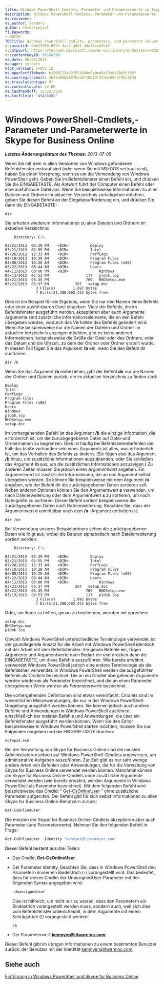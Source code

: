 ```yaml
---
title: Windows PowerShell-Cmdlets,-Parameter und-Parameterwerte in Skype for Business Online
description: Windows PowerShell-Cmdlets,-Parameter und-Parameterwerte in Skype for Business Online.
ms.reviewer: ''
ms.author: serdars
author: serdarsoysal
f1.keywords:
- NOCSH
TOCTitle: Windows PowerShell cmdlets, parameters, and parameter values
ms:assetid: 04615700-099f-4ac5-a801-ddeffccb9e4f
ms:mtpsurl: https://technet.microsoft.com/en-us/library/Dn362765(v=OCS.15)
ms:contentKeyID: 56558799
ms.date: 05/04/2015
manager: serdars
mtps_version: v=OCS.15
ms.openlocfilehash: b1500713a02f85384be5a9cd9a7338b58d3c365f
ms.sourcegitcommit: 36fee89bb887bea4f18b19f17a8c69daf5bc423d
ms.translationtype: MT
ms.contentlocale: de-DE
ms.lasthandoff: 11/26/2020
ms.locfileid: "49438402"
---
```

# <a name="windows-powershell-cmdlets-parameters-and-parameter-values-in-skype-for-business-online"></a>Windows PowerShell-Cmdlets,-Parameter und-Parameterwerte in Skype for Business Online

<div data-xmlns="http://www.w3.org/1999/xhtml">

<div class="topic" data-xmlns="https://www.w3.org/1999/xhtml" data-msxsl="urn:schemas-microsoft-com:xslt" data-cs="https://msdn.microsoft.com/">

<div data-asp="https://msdn2.microsoft.com/asp">



</div>

<div id="mainSection">

<div id="mainBody">

<span> </span>

_**Letztes Änderungsdatum des Themas:** 2013-07-05_

Wenn Sie mit dem in allen Versionen von Windows gefundenen Befehlsfenster vertraut sind (oder wenn Sie mit MS-DOS vertraut sind), haben Sie einen Vorsprung, wenn es um die Verwendung von Windows PowerShell geht. Geben Sie im Befehlsfenster einen Befehl ein, und drücken Sie die EINGABETASTE. Als Antwort führt der Computer einen Befehl oder eine ausführbare Datei aus. Wenn Sie beispielsweise Informationen zu allen Dateien und Ordnern im aktuellen Verzeichnis zurückgeben möchten, geben Sie diesen Befehl an der Eingabeaufforderung ein, und drücken Sie dann die EINGABETASTE:

```console
dir
```

Sie erhalten wiederum Informationen zu allen Dateien und Ordnern im aktuellen Verzeichnis:

```console
    Directory: C:\

03/21/2013  03:39 PM    <DIR>          Deploy
03/21/2013  02:55 PM    <DIR>          Intel
07/26/2012  12:33 AM    <DIR>          PerfLogs
04/10/2013  10:29 AM    <DIR>          Program Files
04/08/2013  10:28 AM    <DIR>          Program Files (x86)
03/22/2013  08:44 AM    <DIR>          Users
04/11/2013  03:00 PM    <DIR>              Windows
03/13/2013  02:53 PM                 117   pldok.log
03/21/2013  03:35 PM                 769   RHDSetup.exe
03/21/2013  03:37 PM            207   setup.doc
              3 File(s)        1,093 bytes
              7 Dir(s)21,386,002,432 bytes free
```

Dies ist ein Beispiel für ein Ergebnis, wenn Sie nur den Namen eines Befehls oder einer ausführbaren Datei eingeben. Viele der Befehle, die im Befehlsfenster ausgeführt werden, akzeptieren aber auch *Argumente*. Argumente sind zusätzliche Informationselemente, die an den Befehl übergeben werden, wodurch das Verhalten des Befehls geändert wird. Wenn Sie beispielsweise nur die Namen der Dateien und Ordner im aktuellen Verzeichnis anzeigen möchten, gibt es keine anderen Informationen, beispielsweise die Größe der Datei oder des Ordners, oder das Datum und die Uhrzeit, zu dem der Ordner oder Ordner erstellt wurde. In diesem Fall fügen Sie das Argument **/b** ein, wenn Sie den Befehl dir ausführen:

```console
dir /b
```

Wenn Sie das Argument **/b** einbeziehen, gibt der Befehl **dir** nur die Namen der Ordner und Dateien zurück, die im aktuellen Verzeichnis zu finden sind:

```console
Deploy
Intel
PerfLogs
Program Files
Program Files (x86)
Users
Windows
pldok.log
RHDSetup.exe
setup.doc
```

Im vorhergehenden Befehl ist das Argument **/b** die einzige Information, die erforderlich ist, um die zurückgegebenen Daten auf Datei-und Ordnernamen zu begrenzen. Dies ist häufig bei Befehlszeilenbefehlen der Fall: das bloße vorhanden sein eines Arguments ist alles, was erforderlich ist, um das Verhalten des Befehls zu ändern. (Sie fügen also das Argument **/b** hinzu, um zusätzliche Informationen auszublenden, oder Sie schließen das Argument **/b** aus, um die zusätzlichen Informationen anzuzeigen.) Zu anderen Zeiten müssen Sie jedoch einen *Argumentwert* angeben. Ein Argumentwert ist zusätzliche Informationen, die an das Argument selbst übergeben werden. So können Sie beispielsweise mit dem Argument **/o** angeben, wie der Befehl dir die zurückgegebenen Daten sortieren soll. Neben anderen Optionen können Sie den Argumentwert **e** verwenden, um nach Dateierweiterung oder dem Argumentwert **s** zu sortieren, um nach Dateigröße zu sortieren. Dieser Befehl sortiert beispielsweise die zurückgegebenen Daten nach Dateierweiterung. Beachten Sie, dass der Argumentwert **e** unmittelbar nach dem **/o** -Argument enthalten ist:

```console
dir /oe
```

Bei Verwendung unseres Beispielordners sehen die zurückgegebenen Daten wie folgt aus, wobei die Dateien alphabetisch nach Dateierweiterung sortiert werden:

```console
    Directory: C:\

03/21/2013  03:39 PM    <DIR>          Deploy
03/21/2013  02:55 PM    <DIR>          Intel
07/26/2012  12:33 AM    <DIR>          PerfLogs
04/10/2013  10:29 AM    <DIR>          Program Files
04/08/2013  10:28 AM    <DIR>          Program Files (x86)
03/22/2013  08:44 AM    <DIR>          Users
04/11/2013  03:00 PM    <DIR>              Windows
03/21/2013  03:37 PM            207   setup.doc
03/21/2013  03:35 PM                 769   RHDSetup.exe
03/13/2013  02:53 PM                 117   pldok.log
              3 File(s)        1,093 bytes
              7 Dir(s)21,386,002,432 bytes free
```

Oder, um Ihnen zu helfen, genau zu bestimmen, worüber wir sprechen:

```console
setup.doc  
RHDSetup.exe  
pldok.log
```

Obwohl Windows PowerShell unterschiedliche Terminologie verwendet, ist der grundlegende Ansatz für die Arbeit mit Windows PowerShell identisch mit der Arbeit mit dem Befehlsfenster: Sie geben Befehle ein, fügen Argumente und Argumentwerte nach Bedarf ein und drücken dann die EINGABETASTE, um diese Befehle auszuführen. Wie bereits erwähnt, verwendet Windows PowerShell jedoch eine andere Terminologie als die Befehlsshell verwendet. In Windows PowerShell werden die ausgeführten Befehle als *Cmdlets* bezeichnet. Die an ein Cmdlet übergebenen Argumente werden wiederum als *Parameter* bezeichnet, und die an einen Parameter übergebenen Werte werden als *Parameterwerte* bezeichnet.

Die vorhergehenden Definitionen sind etwas vereinfacht. Cmdlets sind im wesentlichen Minianwendungen, die nur in der Windows PowerShell-Umgebung ausgeführt werden können. Sie können jedoch auch andere Befehle und Anwendungen in Windows PowerShell ausführen, einschließlich der meisten Befehle und Anwendungen, die über ein Befehlsfenster ausgeführt werden können. Wenn Sie den Editor beispielsweise in Windows PowerShell starten möchten, müssen Sie nur Folgendes eingeben und die EINGABETASTE drücken:

```console
notepad.exe
```

Bei der Verwaltung von Skype for Business Online sind die meisten Administratoren jedoch auf Windows PowerShell-Cmdlets angewiesen, um administrative Aufgaben auszuführen. Zur Zeit gibt es nur sehr wenige andere Arten von Befehlen oder Anwendungen, die für die Verwaltung von Skype for Business Online verwendet werden können. Manchmal können die Skype for Business Online-Cmdlets ohne zusätzliche Argumente verwendet werden (wie bereits erwähnt, werden Argumente in Windows PowerShell als Parameter bezeichnet). Mit dem folgenden Befehl wird beispielsweise das Cmdlet " [Get-CsOnlineUser](https://technet.microsoft.com/library/JJ994026(v=OCS.15)) " ohne zusätzliche Parameter aufgerufen. Der Befehl gibt für sich selbst Informationen zu allen Skype for Business Online-Benutzern zurück:

```powershell
Get-CsOnlineUser
```

Die meisten der Skype for Business Online-Cmdlets akzeptieren aber auch Parameter (und Parameterwerte). Nehmen Sie den folgenden Befehl in Frage:

```powershell
Get-CsOnlineUser -Identity "kenmyer@litwareinc.com"
```

Dieser Befehl besteht aus drei Teilen:

  - Das Cmdlet **Get-CsOnlineUser**.

  - Der Parameter Identity. Beachten Sie, dass in Windows PowerShell den Parametern immer ein Bindestrich (-) vorangestellt wird. Das bedeutet, dass für dieses Cmdlet der UnassignedUser-Parameter mit der folgenden Syntax angegeben wird:
    
    ```powershell
    -UnassignedUser
    ```
    
    Dies ist hilfreich, um nicht nur zu wissen, dass den Parametern ein Bindestrich vorangestellt werden muss, sondern auch, weil sich dies vom Befehlsfenster unterscheidet, in dem Argumente mit einem Schrägstrich (/) vorangestellt werden:
    
    ```console
    /b
    ```

  - Der Parameterwert **kenmyer@litwareinc.com**.

Dieser Befehl gibt im übrigen Informationen zu einem bestimmten Benutzer zurück: der Benutzer mit der Identität kenmyer@litwareinc.com.

<div>

## <a name="see-also"></a>Siehe auch


[Einführung in Windows PowerShell und Skype for Business Online](https://technet.microsoft.com/library/Dn362785(v=OCS.15))  
  

</div>

</div>

<span> </span>

</div>

</div>

</div>

